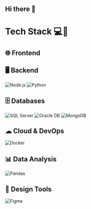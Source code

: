 ## Hi there 👋

<!--
**ellielok/ellielok** is a ✨ _special_ ✨ repository because its `README.md` (this file) appears on your GitHub profile.

Here are some ideas to get you started:

- 🔭 I’m currently working on ...
- 🌱 I’m currently learning ...
- 👯 I’m looking to collaborate on ...
- 🤔 I’m looking for help with ...
- 💬 Ask me about ...
- 📫 How to reach me: ...
- 😄 Pronouns: ...
- ⚡ Fun fact: ...
-->

# Tech Stack 💻🚀

## 🌐 Frontend

## 🖥 Backend
![Node.js](https://img.shields.io/badge/-Node.js-339933?logo=node.js&logoColor=white&style=flat)
![Python](https://img.shields.io/badge/-Python-3776AB?logo=python&logoColor=white&style=flat)

## 🗄 Databases
![SQL Server](https://img.shields.io/badge/-Microsoft%20SQL%20Server-CC2927?logo=microsoft-sql-server&logoColor=white&style=flat)
![Oracle DB](https://img.shields.io/badge/-Oracle%20DB-F80000?logo=oracle&logoColor=white&style=flat)
![MongoDB](https://img.shields.io/badge/-MongoDB-47A248?logo=mongodb&logoColor=white&style=flat)

## ☁ Cloud & DevOps
![Docker](https://img.shields.io/badge/-Docker-2496ED?logo=docker&logoColor=white&style=flat)

## 📊 Data Analysis
![Pandas](https://img.shields.io/badge/-Pandas-150458?logo=pandas&logoColor=white&style=flat)

## 🎨 Design Tools
![Figma](https://img.shields.io/badge/-Figma-F24E1E?logo=figma&logoColor=white&style=flat)

